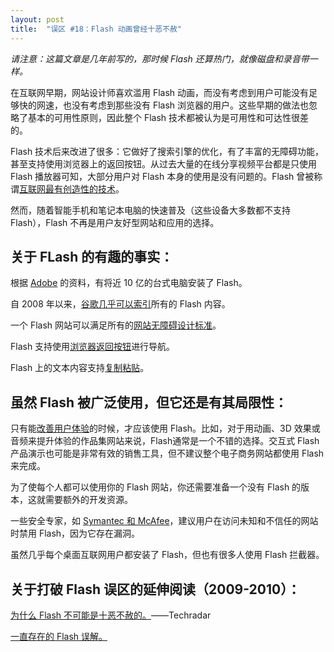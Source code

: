 ```yaml
---
layout: post
title:  "误区 #18：Flash 动画曾经十恶不赦"
---
```


*请注意：这篇文章是几年前写的，那时候 Flash 还算热门，就像磁盘和录音带一样。*

在互联网早期，网站设计师喜欢滥用 Flash 动画，而没有考虑到用户可能没有足够快的网速，也没有考虑到那些没有 Flash 浏览器的用户。这些早期的做法也忽略了基本的可用性原则，因此整个 Flash 技术都被认为是可用性和可达性很差的。

Flash 技术后来改进了很多：它做好了搜索引擎的优化，有了丰富的无障碍功能，甚至支持使用浏览器上的返回按钮。从过去大量的在线分享视频平台都是只使用 Flash 播放器可知，大部分用户对 Flash  本身的使用是没有问题的。Flash 曾被称谓[互联网最有创造性的技术](https://www.notion.so/Myth-18-Flash-is-or-rather-used-to-be-evil-7b4da8ed4c6b4753ba4af9316166c960#e45271990013413ebfdd25712bdc0269)。

然而，随着智能手机和笔记本电脑的快速普及（这些设备大多数都不支持 Flash），Flash 不再是用户友好型网站和应用的选择。

## 关于 FLash 的有趣的事实：

根据 [Adobe](https://www.notion.so/Myth-18-Flash-is-or-rather-used-to-be-evil-7b4da8ed4c6b4753ba4af9316166c960#7a8475722ed8412f876a62782f12354b) 的资料，有将近 10 亿的台式电脑安装了 Flash。

自 2008 年以来，[谷歌几乎可以索引](https://www.notion.so/Myth-18-Flash-is-or-rather-used-to-be-evil-7b4da8ed4c6b4753ba4af9316166c960#a1e8c556b79c415595198274908489c1)所有的 Flash 内容。

一个 Flash 网站可以满足所有的[网站无障碍设计标准](https://www.notion.so/Myth-18-Flash-is-or-rather-used-to-be-evil-7b4da8ed4c6b4753ba4af9316166c960#398b2254713240f5a8431326d7c4ff3a)。

Flash 支持使用[浏览器返回按钮](https://www.notion.so/Myth-18-Flash-is-or-rather-used-to-be-evil-7b4da8ed4c6b4753ba4af9316166c960#da4dbb3036dd432d879b405286d256c8)进行导航。

Flash 上的文本内容支持[复制粘贴](https://www.notion.so/Myth-18-Flash-is-or-rather-used-to-be-evil-7b4da8ed4c6b4753ba4af9316166c960#56ac3a9d66a6426980f27aea70994a75)。

## 虽然 Flash 被广泛使用，但它还是有其局限性：

只有能[改善用户体验](https://www.notion.so/Myth-18-Flash-is-or-rather-used-to-be-evil-7b4da8ed4c6b4753ba4af9316166c960#1a4358b9683b4d7eaad39265ab0fa95a)的时候，才应该使用 Flash。比如，对于用动画、3D 效果或音频来提升体验的作品集网站来说，Flash通常是一个不错的选择。交互式 Flash 产品演示也可能是非常有效的销售工具，但不建议整个电子商务网站都使用 Flash 来完成。

为了使每个人都可以使用你的 Flash 网站，你还需要准备一个没有 Flash 的版本，这就需要额外的开发资源。

一些安全专家，如 [Symantec 和 McAfee](https://t.umblr.com/redirect?z=http%3A%2F%2Fen.wikipedia.org%2Fwiki%2FAdobe_Flash%23Security&t=NzQ2NWJkNzJhN2UxZDY2YTY1ZmZiZDVkZmVhMWY3YmEwMjlhMjEyOSxZNVplRHhmWA%3D%3D&b=t%3AfIR3gaVrEcGakJWUzP9Grg&p=https%3A%2F%2Fuxmyths.com%2Fpost%2F717781129%2Fmyth-18-flash-is-evil&m=0)，建议用户在访问未知和不信任的网站时禁用 Flash，因为它存在漏洞。

虽然几乎每个桌面互联网用户都安装了 Flash，但也有很多人使用 Flash 拦截器。

## 关于打破 Flash 误区的延伸阅读（2009-2010）：

[为什么 Flash 不可能是十恶不赦的。](https://www.notion.so/Myth-18-Flash-is-or-rather-used-to-be-evil-7b4da8ed4c6b4753ba4af9316166c960#5899f0209b254316800b017e28f7f990)——Techradar

[一直存在的 Flash 误解。](https://www.notion.so/Myth-18-Flash-is-or-rather-used-to-be-evil-7b4da8ed4c6b4753ba4af9316166c960#e6b179a3c06d418e96ca8cc869182556)